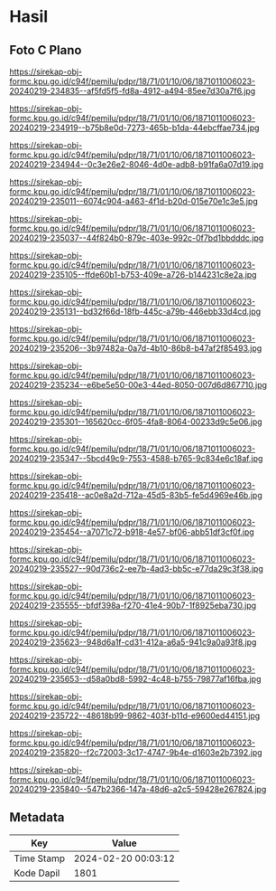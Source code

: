 # Hasil

## Foto C Plano

https://sirekap-obj-formc.kpu.go.id/c94f/pemilu/pdpr/18/71/01/10/06/1871011006023-20240219-234835--af5fd5f5-fd8a-4912-a494-85ee7d30a7f6.jpg

https://sirekap-obj-formc.kpu.go.id/c94f/pemilu/pdpr/18/71/01/10/06/1871011006023-20240219-234919--b75b8e0d-7273-465b-b1da-44ebcffae734.jpg

https://sirekap-obj-formc.kpu.go.id/c94f/pemilu/pdpr/18/71/01/10/06/1871011006023-20240219-234944--0c3e26e2-8046-4d0e-adb8-b91fa6a07d19.jpg

https://sirekap-obj-formc.kpu.go.id/c94f/pemilu/pdpr/18/71/01/10/06/1871011006023-20240219-235011--6074c904-a463-4f1d-b20d-015e70e1c3e5.jpg

https://sirekap-obj-formc.kpu.go.id/c94f/pemilu/pdpr/18/71/01/10/06/1871011006023-20240219-235037--44f824b0-879c-403e-992c-0f7bd1bbdddc.jpg

https://sirekap-obj-formc.kpu.go.id/c94f/pemilu/pdpr/18/71/01/10/06/1871011006023-20240219-235105--ffde60b1-b753-409e-a726-b144231c8e2a.jpg

https://sirekap-obj-formc.kpu.go.id/c94f/pemilu/pdpr/18/71/01/10/06/1871011006023-20240219-235131--bd32f66d-18fb-445c-a79b-446ebb33d4cd.jpg

https://sirekap-obj-formc.kpu.go.id/c94f/pemilu/pdpr/18/71/01/10/06/1871011006023-20240219-235206--3b97482a-0a7d-4b10-86b8-b47af2f85493.jpg

https://sirekap-obj-formc.kpu.go.id/c94f/pemilu/pdpr/18/71/01/10/06/1871011006023-20240219-235234--e6be5e50-00e3-44ed-8050-007d6d867710.jpg

https://sirekap-obj-formc.kpu.go.id/c94f/pemilu/pdpr/18/71/01/10/06/1871011006023-20240219-235301--165620cc-6f05-4fa8-8064-00233d9c5e06.jpg

https://sirekap-obj-formc.kpu.go.id/c94f/pemilu/pdpr/18/71/01/10/06/1871011006023-20240219-235347--5bcd49c9-7553-4588-b765-9c834e6c18af.jpg

https://sirekap-obj-formc.kpu.go.id/c94f/pemilu/pdpr/18/71/01/10/06/1871011006023-20240219-235418--ac0e8a2d-712a-45d5-83b5-fe5d4969e46b.jpg

https://sirekap-obj-formc.kpu.go.id/c94f/pemilu/pdpr/18/71/01/10/06/1871011006023-20240219-235454--a7071c72-b918-4e57-bf06-abb51df3cf0f.jpg

https://sirekap-obj-formc.kpu.go.id/c94f/pemilu/pdpr/18/71/01/10/06/1871011006023-20240219-235527--90d736c2-ee7b-4ad3-bb5c-e77da29c3f38.jpg

https://sirekap-obj-formc.kpu.go.id/c94f/pemilu/pdpr/18/71/01/10/06/1871011006023-20240219-235555--bfdf398a-f270-41e4-90b7-1f8925eba730.jpg

https://sirekap-obj-formc.kpu.go.id/c94f/pemilu/pdpr/18/71/01/10/06/1871011006023-20240219-235623--948d6a1f-cd31-412a-a6a5-941c9a0a93f8.jpg

https://sirekap-obj-formc.kpu.go.id/c94f/pemilu/pdpr/18/71/01/10/06/1871011006023-20240219-235653--d58a0bd8-5992-4c48-b755-79877af16fba.jpg

https://sirekap-obj-formc.kpu.go.id/c94f/pemilu/pdpr/18/71/01/10/06/1871011006023-20240219-235722--48618b99-9862-403f-b11d-e9600ed44151.jpg

https://sirekap-obj-formc.kpu.go.id/c94f/pemilu/pdpr/18/71/01/10/06/1871011006023-20240219-235820--f2c72003-3c17-4747-9b4e-d1603e2b7392.jpg

https://sirekap-obj-formc.kpu.go.id/c94f/pemilu/pdpr/18/71/01/10/06/1871011006023-20240219-235840--547b2366-147a-48d6-a2c5-59428e267824.jpg


## Metadata

| Key        | Value               |
| ---------- | ------------------- |
| Time Stamp | 2024-02-20 00:03:12 |
| Kode Dapil | 1801                |



